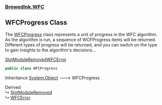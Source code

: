 ### [BrewedInk.WFC](./BrewedInk-WFC.md 'BrewedInk.WFC')
## WFCProgress Class
The [WFCProgress](./BrewedInk-WFC-WFCProgress.md 'BrewedInk.WFC.WFCProgress') class represents a unit of progress in the WFC algorithm. As the algorithm is run, a sequence of WCFProgress items will be returned.  
Different types of progress will be returned, and you can switch on the type to gain insights to the algorithm's decisions...  
 
[SlotModuleRemoved](./BrewedInk-WFC-SlotModuleRemoved.md 'BrewedInk.WFC.SlotModuleRemoved')[WFCError](./BrewedInk-WFC-WFCError.md 'BrewedInk.WFC.WFCError')  
```csharp
public class WFCProgress
```
Inheritance [System.Object](https://docs.microsoft.com/en-us/dotnet/api/System.Object 'System.Object') &#129106; WFCProgress  

Derived  
&#8627; [SlotModuleRemoved](./BrewedInk-WFC-SlotModuleRemoved.md 'BrewedInk.WFC.SlotModuleRemoved')  
&#8627; [WFCError](./BrewedInk-WFC-WFCError.md 'BrewedInk.WFC.WFCError')  
